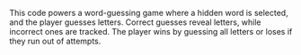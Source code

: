 This code powers a word-guessing game where a hidden word is selected, and the player guesses letters. Correct guesses reveal letters, while incorrect ones are tracked. The player wins by guessing all letters or loses if they run out of attempts.
